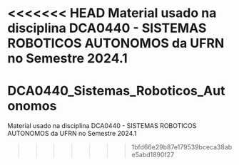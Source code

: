 <<<<<<< HEAD
Material usado na disciplina DCA0440 - SISTEMAS ROBOTICOS AUTONOMOS da UFRN no Semestre 2024.1
=======
# DCA0440_Sistemas_Roboticos_Autonomos
Material usado na disciplina  DCA0440 - SISTEMAS ROBOTICOS AUTONOMOS da UFRN no Semestre 2024.1
>>>>>>> 1bfd66e29b87e179539bceca38abe5abd1890f27
